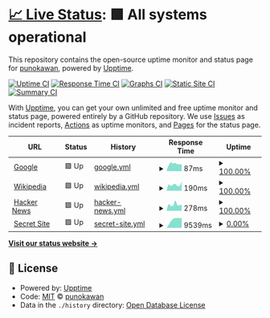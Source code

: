 # [📈 Live Status](https://https://punokawan.github.io/uptime_server_unj): <!--live status--> **🟩 All systems operational**

This repository contains the open-source uptime monitor and status page for [punokawan](https://https://punokawan.github.io/uptime_server_unj/), powered by [Upptime](https://github.com/upptime/upptime).

[![Uptime CI](https://github.com/koj-co/upptime/workflows/Uptime%20CI/badge.svg)](https://github.com/koj-co/upptime/actions?query=workflow%3A%22Uptime+CI%22)
[![Response Time CI](https://github.com/koj-co/upptime/workflows/Response%20Time%20CI/badge.svg)](https://github.com/koj-co/upptime/actions?query=workflow%3A%22Response+Time+CI%22)
[![Graphs CI](https://github.com/koj-co/upptime/workflows/Graphs%20CI/badge.svg)](https://github.com/koj-co/upptime/actions?query=workflow%3A%22Graphs+CI%22)
[![Static Site CI](https://github.com/koj-co/upptime/workflows/Static%20Site%20CI/badge.svg)](https://github.com/koj-co/upptime/actions?query=workflow%3A%22Static+Site+CI%22)
[![Summary CI](https://github.com/koj-co/upptime/workflows/Summary%20CI/badge.svg)](https://github.com/koj-co/upptime/actions?query=workflow%3A%22Summary+CI%22)

With [Upptime](https://upptime.js.org), you can get your own unlimited and free uptime monitor and status page, powered entirely by a GitHub repository. We use [Issues](https://github.com/punokawan/upptime_server_unj/issues) as incident reports, [Actions](https://github.com/punokawan/upptime_server_unj/actions) as uptime monitors, and [Pages](https://https://punokawan.github.io/uptime_server_unj/) for the status page.

<!--start: status pages-->
<!-- This summary is generated by Upptime (https://github.com/upptime/upptime) -->
<!-- Do not edit this manually, your changes will be overwritten -->
<!-- prettier-ignore -->
| URL | Status | History | Response Time | Uptime |
| --- | ------ | ------- | ------------- | ------ |
| <img alt="" src="https://favicons.githubusercontent.com/www.google.com" height="13"> [Google](https://www.google.com) | 🟩 Up | [google.yml](https://github.com/punokawan/uptime_server_unj/commits/master/history/google.yml) | <details><summary><img alt="Response time graph" src="./graphs/google/response-time-week.png" height="20"> 87ms</summary><br><a href="https://punokawan.github.io/uptime_server_unj/history/google"><img alt="Response time 87" src="https://img.shields.io/endpoint?url=https%3A%2F%2Fraw.githubusercontent.com%2Fpunokawan%2Fuptime_server_unj%2Fmaster%2Fapi%2Fgoogle%2Fresponse-time.json"></a><br><a href="https://punokawan.github.io/uptime_server_unj/history/google"><img alt="24-hour response time 87" src="https://img.shields.io/endpoint?url=https%3A%2F%2Fraw.githubusercontent.com%2Fpunokawan%2Fuptime_server_unj%2Fmaster%2Fapi%2Fgoogle%2Fresponse-time-day.json"></a><br><a href="https://punokawan.github.io/uptime_server_unj/history/google"><img alt="7-day response time 87" src="https://img.shields.io/endpoint?url=https%3A%2F%2Fraw.githubusercontent.com%2Fpunokawan%2Fuptime_server_unj%2Fmaster%2Fapi%2Fgoogle%2Fresponse-time-week.json"></a><br><a href="https://punokawan.github.io/uptime_server_unj/history/google"><img alt="30-day response time 87" src="https://img.shields.io/endpoint?url=https%3A%2F%2Fraw.githubusercontent.com%2Fpunokawan%2Fuptime_server_unj%2Fmaster%2Fapi%2Fgoogle%2Fresponse-time-month.json"></a><br><a href="https://punokawan.github.io/uptime_server_unj/history/google"><img alt="1-year response time 87" src="https://img.shields.io/endpoint?url=https%3A%2F%2Fraw.githubusercontent.com%2Fpunokawan%2Fuptime_server_unj%2Fmaster%2Fapi%2Fgoogle%2Fresponse-time-year.json"></a></details> | <details><summary><a href="https://punokawan.github.io/uptime_server_unj/history/google">100.00%</a></summary><a href="https://punokawan.github.io/uptime_server_unj/history/google"><img alt="All-time uptime 100.00%" src="https://img.shields.io/endpoint?url=https%3A%2F%2Fraw.githubusercontent.com%2Fpunokawan%2Fuptime_server_unj%2Fmaster%2Fapi%2Fgoogle%2Fuptime.json"></a><br><a href="https://punokawan.github.io/uptime_server_unj/history/google"><img alt="24-hour uptime 100.00%" src="https://img.shields.io/endpoint?url=https%3A%2F%2Fraw.githubusercontent.com%2Fpunokawan%2Fuptime_server_unj%2Fmaster%2Fapi%2Fgoogle%2Fuptime-day.json"></a><br><a href="https://punokawan.github.io/uptime_server_unj/history/google"><img alt="7-day uptime 100.00%" src="https://img.shields.io/endpoint?url=https%3A%2F%2Fraw.githubusercontent.com%2Fpunokawan%2Fuptime_server_unj%2Fmaster%2Fapi%2Fgoogle%2Fuptime-week.json"></a><br><a href="https://punokawan.github.io/uptime_server_unj/history/google"><img alt="30-day uptime 100.00%" src="https://img.shields.io/endpoint?url=https%3A%2F%2Fraw.githubusercontent.com%2Fpunokawan%2Fuptime_server_unj%2Fmaster%2Fapi%2Fgoogle%2Fuptime-month.json"></a><br><a href="https://punokawan.github.io/uptime_server_unj/history/google"><img alt="1-year uptime 100.00%" src="https://img.shields.io/endpoint?url=https%3A%2F%2Fraw.githubusercontent.com%2Fpunokawan%2Fuptime_server_unj%2Fmaster%2Fapi%2Fgoogle%2Fuptime-year.json"></a></details>
| <img alt="" src="https://favicons.githubusercontent.com/en.wikipedia.org" height="13"> [Wikipedia](https://en.wikipedia.org) | 🟩 Up | [wikipedia.yml](https://github.com/punokawan/uptime_server_unj/commits/master/history/wikipedia.yml) | <details><summary><img alt="Response time graph" src="./graphs/wikipedia/response-time-week.png" height="20"> 190ms</summary><br><a href="https://punokawan.github.io/uptime_server_unj/history/wikipedia"><img alt="Response time 190" src="https://img.shields.io/endpoint?url=https%3A%2F%2Fraw.githubusercontent.com%2Fpunokawan%2Fuptime_server_unj%2Fmaster%2Fapi%2Fwikipedia%2Fresponse-time.json"></a><br><a href="https://punokawan.github.io/uptime_server_unj/history/wikipedia"><img alt="24-hour response time 190" src="https://img.shields.io/endpoint?url=https%3A%2F%2Fraw.githubusercontent.com%2Fpunokawan%2Fuptime_server_unj%2Fmaster%2Fapi%2Fwikipedia%2Fresponse-time-day.json"></a><br><a href="https://punokawan.github.io/uptime_server_unj/history/wikipedia"><img alt="7-day response time 190" src="https://img.shields.io/endpoint?url=https%3A%2F%2Fraw.githubusercontent.com%2Fpunokawan%2Fuptime_server_unj%2Fmaster%2Fapi%2Fwikipedia%2Fresponse-time-week.json"></a><br><a href="https://punokawan.github.io/uptime_server_unj/history/wikipedia"><img alt="30-day response time 190" src="https://img.shields.io/endpoint?url=https%3A%2F%2Fraw.githubusercontent.com%2Fpunokawan%2Fuptime_server_unj%2Fmaster%2Fapi%2Fwikipedia%2Fresponse-time-month.json"></a><br><a href="https://punokawan.github.io/uptime_server_unj/history/wikipedia"><img alt="1-year response time 190" src="https://img.shields.io/endpoint?url=https%3A%2F%2Fraw.githubusercontent.com%2Fpunokawan%2Fuptime_server_unj%2Fmaster%2Fapi%2Fwikipedia%2Fresponse-time-year.json"></a></details> | <details><summary><a href="https://punokawan.github.io/uptime_server_unj/history/wikipedia">100.00%</a></summary><a href="https://punokawan.github.io/uptime_server_unj/history/wikipedia"><img alt="All-time uptime 100.00%" src="https://img.shields.io/endpoint?url=https%3A%2F%2Fraw.githubusercontent.com%2Fpunokawan%2Fuptime_server_unj%2Fmaster%2Fapi%2Fwikipedia%2Fuptime.json"></a><br><a href="https://punokawan.github.io/uptime_server_unj/history/wikipedia"><img alt="24-hour uptime 100.00%" src="https://img.shields.io/endpoint?url=https%3A%2F%2Fraw.githubusercontent.com%2Fpunokawan%2Fuptime_server_unj%2Fmaster%2Fapi%2Fwikipedia%2Fuptime-day.json"></a><br><a href="https://punokawan.github.io/uptime_server_unj/history/wikipedia"><img alt="7-day uptime 100.00%" src="https://img.shields.io/endpoint?url=https%3A%2F%2Fraw.githubusercontent.com%2Fpunokawan%2Fuptime_server_unj%2Fmaster%2Fapi%2Fwikipedia%2Fuptime-week.json"></a><br><a href="https://punokawan.github.io/uptime_server_unj/history/wikipedia"><img alt="30-day uptime 100.00%" src="https://img.shields.io/endpoint?url=https%3A%2F%2Fraw.githubusercontent.com%2Fpunokawan%2Fuptime_server_unj%2Fmaster%2Fapi%2Fwikipedia%2Fuptime-month.json"></a><br><a href="https://punokawan.github.io/uptime_server_unj/history/wikipedia"><img alt="1-year uptime 100.00%" src="https://img.shields.io/endpoint?url=https%3A%2F%2Fraw.githubusercontent.com%2Fpunokawan%2Fuptime_server_unj%2Fmaster%2Fapi%2Fwikipedia%2Fuptime-year.json"></a></details>
| <img alt="" src="https://favicons.githubusercontent.com/news.ycombinator.com" height="13"> [Hacker News](https://news.ycombinator.com) | 🟩 Up | [hacker-news.yml](https://github.com/punokawan/uptime_server_unj/commits/master/history/hacker-news.yml) | <details><summary><img alt="Response time graph" src="./graphs/hacker-news/response-time-week.png" height="20"> 278ms</summary><br><a href="https://punokawan.github.io/uptime_server_unj/history/hacker-news"><img alt="Response time 278" src="https://img.shields.io/endpoint?url=https%3A%2F%2Fraw.githubusercontent.com%2Fpunokawan%2Fuptime_server_unj%2Fmaster%2Fapi%2Fhacker-news%2Fresponse-time.json"></a><br><a href="https://punokawan.github.io/uptime_server_unj/history/hacker-news"><img alt="24-hour response time 278" src="https://img.shields.io/endpoint?url=https%3A%2F%2Fraw.githubusercontent.com%2Fpunokawan%2Fuptime_server_unj%2Fmaster%2Fapi%2Fhacker-news%2Fresponse-time-day.json"></a><br><a href="https://punokawan.github.io/uptime_server_unj/history/hacker-news"><img alt="7-day response time 278" src="https://img.shields.io/endpoint?url=https%3A%2F%2Fraw.githubusercontent.com%2Fpunokawan%2Fuptime_server_unj%2Fmaster%2Fapi%2Fhacker-news%2Fresponse-time-week.json"></a><br><a href="https://punokawan.github.io/uptime_server_unj/history/hacker-news"><img alt="30-day response time 278" src="https://img.shields.io/endpoint?url=https%3A%2F%2Fraw.githubusercontent.com%2Fpunokawan%2Fuptime_server_unj%2Fmaster%2Fapi%2Fhacker-news%2Fresponse-time-month.json"></a><br><a href="https://punokawan.github.io/uptime_server_unj/history/hacker-news"><img alt="1-year response time 278" src="https://img.shields.io/endpoint?url=https%3A%2F%2Fraw.githubusercontent.com%2Fpunokawan%2Fuptime_server_unj%2Fmaster%2Fapi%2Fhacker-news%2Fresponse-time-year.json"></a></details> | <details><summary><a href="https://punokawan.github.io/uptime_server_unj/history/hacker-news">100.00%</a></summary><a href="https://punokawan.github.io/uptime_server_unj/history/hacker-news"><img alt="All-time uptime 100.00%" src="https://img.shields.io/endpoint?url=https%3A%2F%2Fraw.githubusercontent.com%2Fpunokawan%2Fuptime_server_unj%2Fmaster%2Fapi%2Fhacker-news%2Fuptime.json"></a><br><a href="https://punokawan.github.io/uptime_server_unj/history/hacker-news"><img alt="24-hour uptime 100.00%" src="https://img.shields.io/endpoint?url=https%3A%2F%2Fraw.githubusercontent.com%2Fpunokawan%2Fuptime_server_unj%2Fmaster%2Fapi%2Fhacker-news%2Fuptime-day.json"></a><br><a href="https://punokawan.github.io/uptime_server_unj/history/hacker-news"><img alt="7-day uptime 100.00%" src="https://img.shields.io/endpoint?url=https%3A%2F%2Fraw.githubusercontent.com%2Fpunokawan%2Fuptime_server_unj%2Fmaster%2Fapi%2Fhacker-news%2Fuptime-week.json"></a><br><a href="https://punokawan.github.io/uptime_server_unj/history/hacker-news"><img alt="30-day uptime 100.00%" src="https://img.shields.io/endpoint?url=https%3A%2F%2Fraw.githubusercontent.com%2Fpunokawan%2Fuptime_server_unj%2Fmaster%2Fapi%2Fhacker-news%2Fuptime-month.json"></a><br><a href="https://punokawan.github.io/uptime_server_unj/history/hacker-news"><img alt="1-year uptime 100.00%" src="https://img.shields.io/endpoint?url=https%3A%2F%2Fraw.githubusercontent.com%2Fpunokawan%2Fuptime_server_unj%2Fmaster%2Fapi%2Fhacker-news%2Fuptime-year.json"></a></details>
| <img alt="" src="https://favicons.githubusercontent.com/unj.ac.id" height="13"> [Secret Site](http://unj.ac.id) | 🟩 Up | [secret-site.yml](https://github.com/punokawan/uptime_server_unj/commits/master/history/secret-site.yml) | <details><summary><img alt="Response time graph" src="./graphs/secret-site/response-time-week.png" height="20"> 9539ms</summary><br><a href="https://punokawan.github.io/uptime_server_unj/history/secret-site"><img alt="Response time 9539" src="https://img.shields.io/endpoint?url=https%3A%2F%2Fraw.githubusercontent.com%2Fpunokawan%2Fuptime_server_unj%2Fmaster%2Fapi%2Fsecret-site%2Fresponse-time.json"></a><br><a href="https://punokawan.github.io/uptime_server_unj/history/secret-site"><img alt="24-hour response time 9539" src="https://img.shields.io/endpoint?url=https%3A%2F%2Fraw.githubusercontent.com%2Fpunokawan%2Fuptime_server_unj%2Fmaster%2Fapi%2Fsecret-site%2Fresponse-time-day.json"></a><br><a href="https://punokawan.github.io/uptime_server_unj/history/secret-site"><img alt="7-day response time 9539" src="https://img.shields.io/endpoint?url=https%3A%2F%2Fraw.githubusercontent.com%2Fpunokawan%2Fuptime_server_unj%2Fmaster%2Fapi%2Fsecret-site%2Fresponse-time-week.json"></a><br><a href="https://punokawan.github.io/uptime_server_unj/history/secret-site"><img alt="30-day response time 9539" src="https://img.shields.io/endpoint?url=https%3A%2F%2Fraw.githubusercontent.com%2Fpunokawan%2Fuptime_server_unj%2Fmaster%2Fapi%2Fsecret-site%2Fresponse-time-month.json"></a><br><a href="https://punokawan.github.io/uptime_server_unj/history/secret-site"><img alt="1-year response time 9539" src="https://img.shields.io/endpoint?url=https%3A%2F%2Fraw.githubusercontent.com%2Fpunokawan%2Fuptime_server_unj%2Fmaster%2Fapi%2Fsecret-site%2Fresponse-time-year.json"></a></details> | <details><summary><a href="https://punokawan.github.io/uptime_server_unj/history/secret-site">0.00%</a></summary><a href="https://punokawan.github.io/uptime_server_unj/history/secret-site"><img alt="All-time uptime 0.00%" src="https://img.shields.io/endpoint?url=https%3A%2F%2Fraw.githubusercontent.com%2Fpunokawan%2Fuptime_server_unj%2Fmaster%2Fapi%2Fsecret-site%2Fuptime.json"></a><br><a href="https://punokawan.github.io/uptime_server_unj/history/secret-site"><img alt="24-hour uptime 0.00%" src="https://img.shields.io/endpoint?url=https%3A%2F%2Fraw.githubusercontent.com%2Fpunokawan%2Fuptime_server_unj%2Fmaster%2Fapi%2Fsecret-site%2Fuptime-day.json"></a><br><a href="https://punokawan.github.io/uptime_server_unj/history/secret-site"><img alt="7-day uptime 0.00%" src="https://img.shields.io/endpoint?url=https%3A%2F%2Fraw.githubusercontent.com%2Fpunokawan%2Fuptime_server_unj%2Fmaster%2Fapi%2Fsecret-site%2Fuptime-week.json"></a><br><a href="https://punokawan.github.io/uptime_server_unj/history/secret-site"><img alt="30-day uptime 0.00%" src="https://img.shields.io/endpoint?url=https%3A%2F%2Fraw.githubusercontent.com%2Fpunokawan%2Fuptime_server_unj%2Fmaster%2Fapi%2Fsecret-site%2Fuptime-month.json"></a><br><a href="https://punokawan.github.io/uptime_server_unj/history/secret-site"><img alt="1-year uptime 0.00%" src="https://img.shields.io/endpoint?url=https%3A%2F%2Fraw.githubusercontent.com%2Fpunokawan%2Fuptime_server_unj%2Fmaster%2Fapi%2Fsecret-site%2Fuptime-year.json"></a></details>

<!--end: status pages-->

[**Visit our status website →**](https://https://punokawan.github.io/uptime_server_unj/)

## 📄 License

- Powered by: [Upptime](https://github.com/upptime/upptime)
- Code: [MIT](./LICENSE) © [punokawan](https://https://punokawan.github.io/uptime_server_unj/)
- Data in the `./history` directory: [Open Database License](https://opendatacommons.org/licenses/odbl/1-0/)
